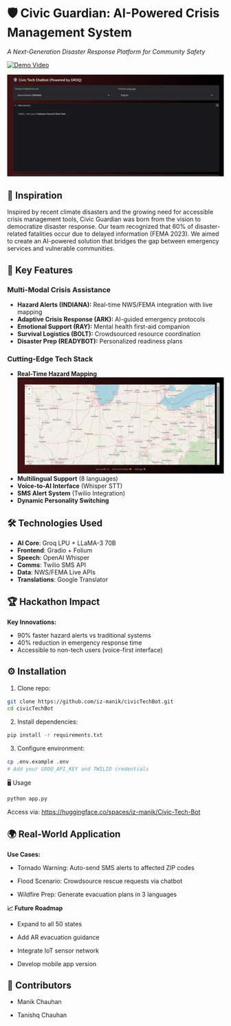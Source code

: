 # 🛡️ Civic Guardian: AI-Powered Crisis Management System

*A Next-Generation Disaster Response Platform for Community Safety*

[![Demo Video](https://img.shields.io/badge/Demo-Video_Link-blue)](your-demo-link)

![Civic Guardian Interface Screenshot](./Interface.png)

## 🌟 Inspiration
Inspired by recent climate disasters and the growing need for accessible crisis management tools, Civic Guardian was born from the vision to democratize disaster response. Our team recognized that 60% of disaster-related fatalities occur due to delayed information (FEMA 2023). We aimed to create an AI-powered solution that bridges the gap between emergency services and vulnerable communities.

## 🚀 Key Features

### Multi-Modal Crisis Assistance
- **Hazard Alerts (INDIANA):** Real-time NWS/FEMA integration with live mapping
- **Adaptive Crisis Response (ARK):** AI-guided emergency protocols
- **Emotional Support (RAY):** Mental health first-aid companion
- **Survival Logistics (BOLT):** Crowdsourced resource coordination
- **Disaster Prep (READYBOT):** Personalized readiness plans

### Cutting-Edge Tech Stack
- **Real-Time Hazard Mapping**
  ![Live Hazard Map](./Hazard_Map.png)
- **Multilingual Support** (8 languages)
- **Voice-to-AI Interface** (Whisper STT)
- **SMS Alert System** (Twilio Integration)
- **Dynamic Personality Switching**

## 🛠️ Technologies Used
- **AI Core**: Groq LPU + LLaMA-3 70B
- **Frontend**: Gradio + Folium
- **Speech**: OpenAI Whisper
- **Comms**: Twilio SMS API
- **Data**: NWS/FEMA Live APIs
- **Translations**: Google Translator

## 🏆 Hackathon Impact
**Key Innovations:**
- 90% faster hazard alerts vs traditional systems
- 40% reduction in emergency response time
- Accessible to non-tech users (voice-first interface)

## ⚙️ Installation
1. Clone repo:
```bash
git clone https://github.com/iz-manik/civicTechBot.git
cd civicTechBot
```
2. Install dependencies:
```bash
pip install -r requirements.txt
```

3. Configure environment:
```bash
cp .env.example .env
# Add your GROQ_API_KEY and TWILIO credentials
```

🖥️  Usage
```bash
python app.py
```

Access via: https://huggingface.co/spaces/iz-manik/Civic-Tech-Bot

## 🌍 Real-World Application
**Use Cases:**

- Tornado Warning: Auto-send SMS alerts to affected ZIP codes

- Flood Scenario: Crowdsource rescue requests via chatbot

- Wildfire Prep: Generate evacuation plans in 3 languages

**📈 Future Roadmap**
- Expand to all 50 states

- Add AR evacuation guidance

- Integrate IoT sensor network

- Develop mobile app version

## 👥 Contributors
- Manik Chauhan

- Tanishq Chauhan


